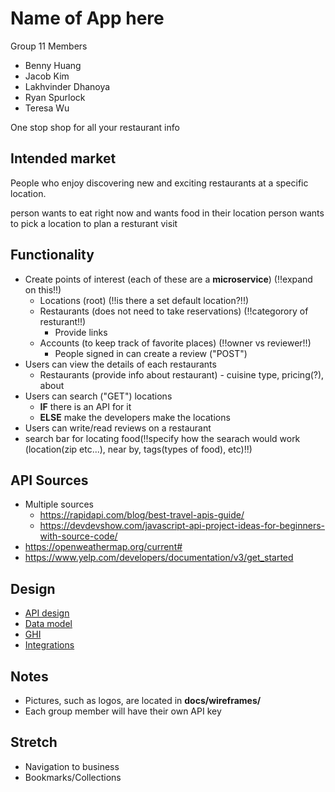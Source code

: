 # Name of App here

Group 11 Members
* Benny Huang
* Jacob Kim
* Lakhvinder Dhanoya
* Ryan Spurlock
* Teresa Wu

One stop shop for all your restaurant info

## Intended market

People who enjoy discovering new and exciting restaurants at a specific location. 

person wants to eat right now and wants food in their location
person wants to pick a location to plan a resturant visit

## Functionality

* Create points of interest (each of these are a **microservice**) (!!expand on this!!)
    * Locations (root) (!!is there a set default location?!!)
    * Restaurants (does not need to take reservations) (!!categorory of resturant!!)
        * Provide links 
    * Accounts (to keep track of favorite places) (!!owner vs reviewer!!)
        * People signed in can create a review ("POST")
* Users can view the details of each restaurants
    * Restaurants (provide info about restaurant) - cuisine type, pricing(?), about
* Users can search ("GET") locations
    * **IF** there is an API for it
    * **ELSE** make the developers make the locations
* Users can write/read reviews on a restaurant
* search bar for locating food(!!specify how the searach would work (location(zip etc...), near by, tags(types of food), etc)!!)

## API Sources

* Multiple sources
    * https://rapidapi.com/blog/best-travel-apis-guide/
    * https://devdevshow.com/javascript-api-project-ideas-for-beginners-with-source-code/
* https://openweathermap.org/current#
* https://www.yelp.com/developers/documentation/v3/get_started

## Design

* [API design](docs/apis.md)
* [Data model](docs/data-model.md)
* [GHI](docs/ghi.md)
* [Integrations](docs/integrations.md)

## Notes

* Pictures, such as logos, are located in **docs/wireframes/**
* Each group member will have their own API key

## Stretch 

* Navigation to business
* Bookmarks/Collections